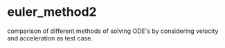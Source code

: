 # euler_method2
comparison of different methods of solving ODE's by considering velocity and acceleration as test case.
